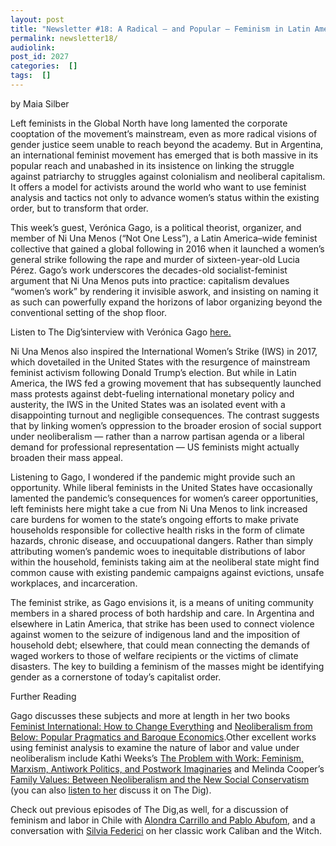 ```yaml
---
layout: post
title: "Newsletter #18: A Radical — and Popular — Feminism in Latin America and Around the World, with Verónica Gago"
permalink: newsletter18/
audiolink: 
post_id: 2027
categories:  []
tags:  []
---
```



by Maia Silber

Left feminists in the Global North have long lamented the corporate cooptation of the movement’s mainstream, even as more radical visions of gender justice seem unable to reach beyond the academy. But in Argentina, an international feminist movement has emerged that is both massive in its popular reach and unabashed in its insistence on linking the struggle against patriarchy to struggles against colonialism and neoliberal capitalism. It offers a model for activists around the world who want to use feminist analysis and tactics not only to advance women’s status within the existing order, but to transform that order.

This week’s guest, Verónica Gago, is a political theorist, organizer, and member of Ni Una Menos (“Not One Less”), a Latin America–wide feminist collective that gained a global following in 2016 when it launched a women’s general strike following the rape and murder of sixteen-year-old Lucia Pérez. Gago’s work underscores the decades-old socialist-feminist argument that Ni Una Menos puts into practice: capitalism devalues “women’s work” by rendering it invisible 
aswork, and insisting on naming it as such can powerfully expand the horizons of labor organizing beyond the conventional setting of the shop floor.

Listen to
The Dig’sinterview with Verónica Gago
[here.](https://www.thedigradio.com/podcast/feminist-international-w-veronica-gago/)

Ni Una Menos also inspired the International Women’s Strike (IWS) in 2017, which dovetailed in the United States with the resurgence of mainstream feminist activism following Donald Trump’s election. But while in Latin America, the IWS fed a growing movement that has subsequently launched mass protests against debt-fueling international monetary policy and austerity, the IWS in the United States was an isolated event with a disappointing turnout and negligible consequences. The contrast suggests that by linking women’s oppression to the broader erosion of social support under neoliberalism — rather than a narrow partisan agenda or a liberal demand for professional representation — US feminists might actually broaden their mass appeal.

Listening to Gago, I wondered if the pandemic might provide such an opportunity. While liberal feminists in the United States have occasionally lamented the pandemic’s consequences for women’s career opportunities, left feminists here might take a cue from Ni Una Menos to link increased care burdens for women to the state’s ongoing efforts to make private households responsible for collective health risks in the form of climate hazards, chronic disease, and occuupational dangers. Rather than simply attributing women’s pandemic woes to inequitable distributions of labor within the household, feminists taking aim at the neoliberal state might find common cause with existing pandemic campaigns against evictions, unsafe workplaces, and incarceration.

The feminist strike, as Gago envisions it, is a means of uniting community members in a shared process of both hardship and care. In Argentina and elsewhere in Latin America, that strike has been used to connect violence against women to the seizure of indigenous land and the imposition of household debt; elsewhere, that could mean connecting the demands of waged workers to those of welfare recipients or the victims of climate disasters. The key to building a feminism of the masses might be identifying gender as a cornerstone of today’s capitalist order.

Further Reading

Gago discusses these subjects and more at length in her two books 
[Feminist International: How to Change Everything](https://www.versobooks.com/books/3660-feminist-international) and 
[Neoliberalism from Below: Popular Pragmatics and Baroque Economics](https://www.dukeupress.edu/neoliberalism-from-below).Other excellent works using feminist analysis to examine the nature of labor and value under neoliberalism include Kathi Weeks’s 
[The Problem with Work: Feminism, Marxism, Antiwork Politics, and Postwork Imaginaries](https://www.dukeupress.edu/the-problem-with-work) and Melinda Cooper’s 
[Family Values: Between Neoliberalism and the New Social Conservatism](https://press.princeton.edu/books/paperback/9781935408345/family-values) (you can also 
[listen to her](https://www.thedigradio.com/podcast/family-values-with-melinda-cooper-2/) discuss it on 
The Dig).

Check out previous episodes of 
The Dig,as well, for a discussion of feminism and labor in Chile with 
[Alondra Carrillo and Pablo Abufom](https://www.thedigradio.com/podcast/the-struggle-in-chile-with-pablo-abufom-alondra-carrillo/), and a conversation with 
[Silvia Federici](https://www.thedigradio.com/podcast/silvia-federici-on-women-and-capitalism/) on her classic work 
Caliban and the Witch.
